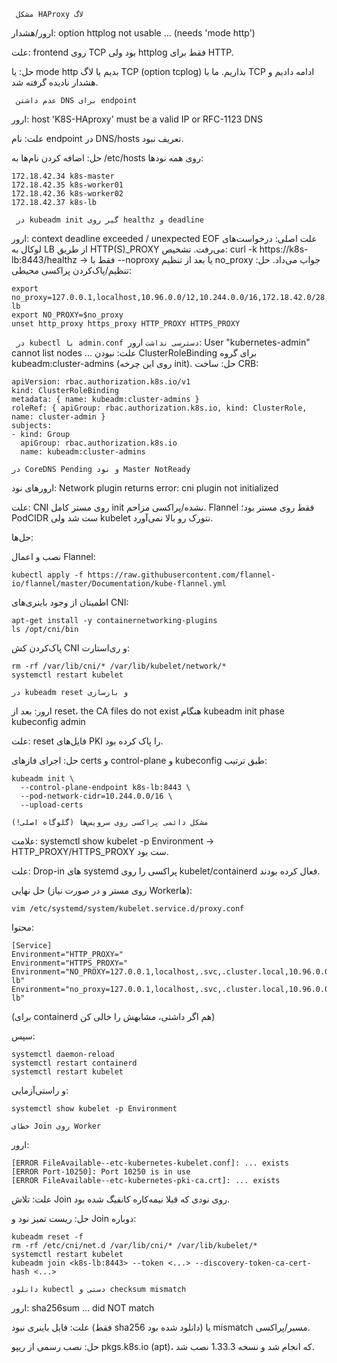 ``` مشکل HAProxy لاگ```

 ارور/هشدار: option httplog not usable ... (needs 'mode http')

علت: frontend روی TCP بود ولی httplog فقط برای HTTP.

حل: یا mode http بدیم یا لاگ TCP (option tcplog) بذاریم. ما با TCP ادامه دادیم و هشدار نادیده گرفته شد.

``` عدم داشتن DNS برای endpoint```

ارور: host 'K8S-HAproxy' must be a valid IP or RFC-1123 DNS

علت: نام endpoint در DNS/hosts تعریف نبود.

حل: اضافه کردن نام‌ها به /etc/hosts روی همه نودها:
```
172.18.42.34 k8s-master
172.18.42.35 k8s-worker01
172.18.42.36 k8s-worker02
172.18.42.37 k8s-lb
```

``` در kubeadm init گیر روی healthz و deadline```

ارور: context deadline exceeded / unexpected EOF
علت اصلی: درخواست‌های لوکال به LB از طریق HTTP(S)_PROXY می‌رفت.
تشخیص: curl -k https://k8s-lb:8443/healthz → فقط با --noproxy یا بعد از تنظیم no_proxy جواب می‌داد.
حل: تنظیم/پاک‌کردن پراکسی محیطی:
```
export no_proxy=127.0.0.1,localhost,10.96.0.0/12,10.244.0.0/16,172.18.42.0/28,172.18.42.34,172.18.42.37,k8s-lb
export NO_PROXY=$no_proxy
unset http_proxy https_proxy HTTP_PROXY HTTPS_PROXY
```

``` در kubectl با admin.conf دسترسی نداشت```
ارور: User "kubernetes-admin" cannot list nodes ...
علت: نبودن ClusterRoleBinding برای گروه kubeadm:cluster-admins (روی این چرخه init).
حل: ساخت CRB:
```
apiVersion: rbac.authorization.k8s.io/v1
kind: ClusterRoleBinding
metadata: { name: kubeadm:cluster-admins }
roleRef: { apiGroup: rbac.authorization.k8s.io, kind: ClusterRole, name: cluster-admin }
subjects:
- kind: Group
  apiGroup: rbac.authorization.k8s.io
  name: kubeadm:cluster-admins

```

``` در CoreDNS Pending و نود Master NotReady ```

ارورهای نود: Network plugin returns error: cni plugin not initialized

علت: CNI روی مستر کامل init نشده/پراکسی مزاحم. Flannel فقط روی مستر بود؛ PodCIDR ست شد ولی kubelet نتورک رو بالا نمی‌آورد.

حل‌ها:

 نصب و اعمال Flannel:
 ```
kubectl apply -f https://raw.githubusercontent.com/flannel-io/flannel/master/Documentation/kube-flannel.yml
```
اطمینان از وجود باینری‌های CNI:
```
apt-get install -y containernetworking-plugins
ls /opt/cni/bin
```
پاک‌کردن کش CNI و ری‌استارت:
```
rm -rf /var/lib/cni/* /var/lib/kubelet/network/*
systemctl restart kubelet
```

``` در kubeadm reset و بازسازی ```

ارور: بعد از reset، the CA files do not exist هنگام kubeadm init phase kubeconfig admin

علت: reset فایل‌های PKI را پاک کرده بود.

حل: اجرای فازهای certs و control-plane و kubeconfig طبق ترتیب:
```
kubeadm init \
  --control-plane-endpoint k8s-lb:8443 \
  --pod-network-cidr=10.244.0.0/16 \
  --upload-certs
```

``` مشکل دائمی پراکسی روی سرویس‌ها (گلوگاه اصلی!) ```

علامت: systemctl show kubelet -p Environment → HTTP_PROXY/HTTPS_PROXY ست بود.

علت: Drop-in های systemd پراکسی را روی kubelet/containerd فعال کرده بودند.

حل نهایی (روی مستر و در صورت نیاز Workerها):
```
vim /etc/systemd/system/kubelet.service.d/proxy.conf
```
محتوا:
```
[Service]
Environment="HTTP_PROXY="
Environment="HTTPS_PROXY="
Environment="NO_PROXY=127.0.0.1,localhost,.svc,.cluster.local,10.96.0.0/12,10.244.0.0/16,172.18.42.0/28,172.18.42.34,172.18.42.35,172.18.42.36,172.18.42.37,k8s-lb"
Environment="no_proxy=127.0.0.1,localhost,.svc,.cluster.local,10.96.0.0/12,10.244.0.0/16,172.18.42.0/28,172.18.42.34,172.18.42.35,172.18.42.36,172.18.42.37,k8s-lb"
```
(برای containerd هم اگر داشتی، مشابهش را خالی کن)

سپس:
```
systemctl daemon-reload
systemctl restart containerd
systemctl restart kubelet
```
و راستی‌آزمایی:
```
systemctl show kubelet -p Environment
```

``` خطای Join روی Worker ```

ارور:
```
[ERROR FileAvailable--etc-kubernetes-kubelet.conf]: ... exists
[ERROR Port-10250]: Port 10250 is in use
[ERROR FileAvailable--etc-kubernetes-pki-ca.crt]: ... exists
```
علت: تلاش Join روی نودی که قبلا نیمه‌کاره کانفیگ شده بود.

حل: ریست تمیز نود و Join دوباره:
```
kubeadm reset -f
rm -rf /etc/cni/net.d /var/lib/cni/* /var/lib/kubelet/*
systemctl restart kubelet
kubeadm join <k8s-lb:8443> --token <...> --discovery-token-ca-cert-hash <...>
```
``` دانلود kubectl دستی و checksum mismatch ```

ارور: sha256sum ... did NOT match

علت: فایل باینری نبود (فقط sha256 دانلود شده بود) یا mismatch مسیر/پراکسی.

حل: نصب رسمی از ریپو pkgs.k8s.io (apt)، که انجام شد و نسخه 1.33.3 نصب شد.
